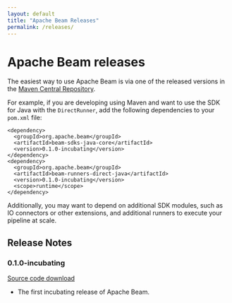 ```yaml
---
layout: default
title: "Apache Beam Releases"
permalink: /releases/
---
```


# Apache Beam releases

The easiest way to use Apache Beam is via one of the released versions in the
[Maven Central Repository](http://search.maven.org/#search%7Cga%7C1%7Cg%3A%22org.apache.beam%22).

For example, if you are developing using Maven and want to use the SDK for
Java with the `DirectRunner`, add the following dependencies to your
`pom.xml` file:

    <dependency>
      <groupId>org.apache.beam</groupId>
      <artifactId>beam-sdks-java-core</artifactId>
      <version>0.1.0-incubating</version>
    </dependency>
    <dependency>
      <groupId>org.apache.beam</groupId>
      <artifactId>beam-runners-direct-java</artifactId>
      <version>0.1.0-incubating</version>
      <scope>runtime</scope>
    </dependency>

Additionally, you may want to depend on additional SDK modules, such as IO
connectors or other extensions, and additional runners to execute your pipeline
at scale.

## Release Notes

### 0.1.0-incubating
[Source code download](https://dist.apache.org/repos/dist/release/incubator/beam/0.1.0-incubating/apache-beam-0.1.0-incubating-source-release.zip)

* The first incubating release of Apache Beam.
